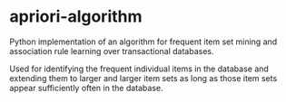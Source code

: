 # apriori-algorithm
Python implementation of an algorithm for frequent item set mining and association rule learning over transactional databases.

Used for identifying the frequent individual items in the database and extending them to larger and larger item sets as long as those item sets appear sufficiently often in the database.

